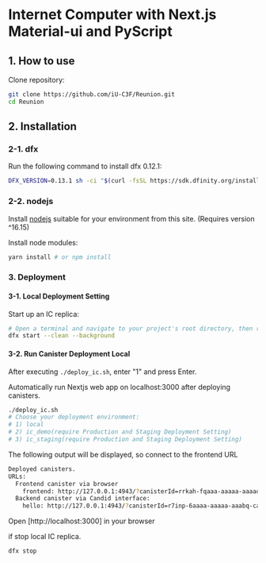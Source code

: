 # Internet Computer with Next.js Material-ui and PyScript

## 1. How to use

Clone repository:
```sh
git clone https://github.com/iU-C3F/Reunion.git
cd Reunion
```

## 2. Installation
### 2-1. dfx
Run the following command to install dfx 0.12.1:
```sh
DFX_VERSION=0.13.1 sh -ci "$(curl -fsSL https://sdk.dfinity.org/install.sh)"
```

### 2-2. nodejs
Install [nodejs](https://nodejs.org/ja/download/) suitable for your environment from this site.
(Requires version ^16.15)

Install node modules:
```sh
yarn install # or npm install
```

### 3. Deployment
#### 3-1. Local Deployment Setting
Start up an IC replica:
```sh
# Open a terminal and navigate to your project's root directory, then run the following command to start a local IC replica
dfx start --clean --background
```

#### 3-2. Run Canister Deployment Local
After executing `./deploy_ic.sh`, enter "1" and press Enter.

Automatically run Nextjs web app on localhost:3000 after deploying canisters.

```sh
./deploy_ic.sh
# Choose your deployment environment:
# 1) local
# 2) ic_demo(require Production and Staging Deployment Setting)
# 3) ic_staging(require Production and Staging Deployment Setting)
```

The following output will be displayed, so connect to the frontend URL
```sh
Deployed canisters.
URLs:
  Frontend canister via browser
    frontend: http://127.0.0.1:4943/?canisterId=rrkah-fqaaa-aaaaa-aaaaq-cai
  Backend canister via Candid interface:
    hello: http://127.0.0.1:4943/?canisterId=r7inp-6aaaa-aaaaa-aaabq-cai&id=ryjl3-tyaaa-aaaaa-aaaba-cai
```

Open [http://localhost:3000] in your browser

if stop local IC replica.
```sh
dfx stop
```